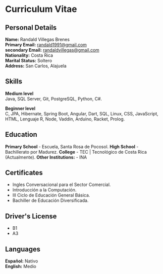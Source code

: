 # Curriculum Vitae

## Personal Details

**Name:** Randald Villegas Brenes <br>
**Primary Email:** randald1991@gmail.com  <br>
**secondary Email:** randaldvillegas@gmail.com  <br>
**Nationality:** Costa Rica  <br>
**Marital Status:** Soltero  <br>
**Address:** San Carlos, Alajuela <br>

## Skills

**Medium level** <br>
Java, SQL Server, Git, PostgreSQL, Python, C#.

**Beginner level** <br>
C, JPA, Hibernate, Spring Boot, Angular, Dart, SQL, Linux, CSS, JavaScript, HTML, Lenguaje R, Node, Vaddin, Arduino, Racket, Prolog.


## Education

**Primary School** - Escuela, Santa Rosa de Pocosol. 
**High School** - Bachillerato por Madurez.
**College** - TEC | Tecnológico de Costa Rica (Actualmente).
**Other Institutions:** - INA 


## Certificates

- Ingles Conversacional para el Sector Comercial.
- Introducción a la Computación.
- III Ciclo de Educación General Básica.
- Bachiller de Educación Diversificada.


## Driver's License

- B1
- A3


## Languages

**Español:** Nativo <br>
**English:** Medio <br>
